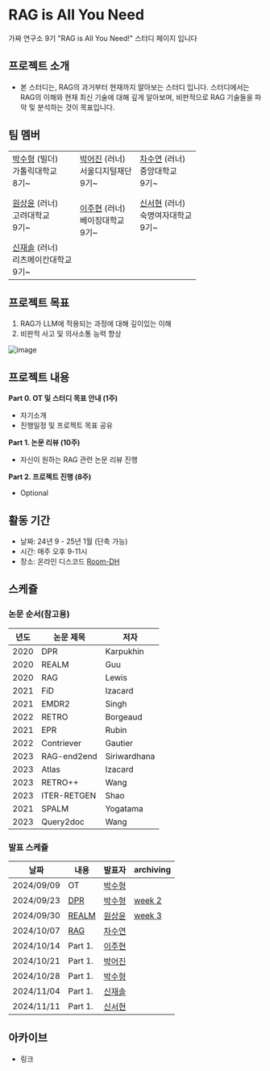 # RAG is All You Need
가짜 연구소 9기 "RAG is All You Need!" 스터디 페이지 입니다

## 프로젝트 소개
- 본 스터디는, RAG의 과거부터 현재까지 알아보는 스터디 입니다. 스터디에서는 RAG의 이해와 현재 최신 기술에 대해 깊게 알아보며, 비판적으로 RAG 기술들을 파악 및 분석하는 것이 목표입니다.

## 팀 멤버
|  | | | 
|---|------|-------|
| [박수형](https://github.com/Coding-Child) (빌더) <br/> 가톨릭대학교 <br/> 8기~ <br/> | [박어진](https://github.com/likecola) (러너) <br/> 서울디지털재단 <br/> 9기~ <br/>| [차수연](https://github.com/cha-suyeon) (러너) <br/> 중앙대학교 <br/> 9기~ <br/> |
| [원상윤](https://github.com/comibear) (러너) <br/> 고려대학교 <br/> 9기~ <br/> | <br/> [이주현](https://github.com/GitLeo1) (러너) <br/> 베이징대학교 <br/> 9기~ <br/> | [신서현](https://github.com/sseoni) (러너) <br/> 숙명여자대학교 <br/> 9기~ <br/> | 
[신재솔](https://github.com/ysys143) (러너) <br/> 리츠메이칸대학교 <br/> 9기~ <br/>|

## 프로젝트 목표
1. RAG가 LLM에 적용되는 과정에 대해 깊이있는 이해
2. 비판적 사고 및 의사소통 능력 향상

![image](https://github.com/user-attachments/assets/c84711c8-754f-4e5a-8ef9-86b6e15e2d5d)

## 프로젝트 내용
**Part 0. OT 및 스터디 목표 안내 (1주)**
  - 자기소개 
  - 진행일정 및 프로젝트 목표 공유

**Part 1. 논문 리뷰 (10주)**
  - 자신이 원하는 RAG 관련 논문 리뷰 진행

**Part 2. 프로젝트 진행 (8주)**
  - Optional

## 활동 기간
- 날짜: 24년 9 - 25년 1월 (단축 가능)
- 시간: 매주 오후 9-11시
- 장소: 온라인 디스코드 [Room-DH](https://discord.com/channels/944032730050621450/1068785242690830366)

## 스케쥴

### 논문 순서(참고용)
| 년도  | 논문 제목                     | 저자               |
|-------|-------------------------------|--------------------|
| 2020  | DPR                            | Karpukhin          |
| 2020  | REALM                          | Guu                |
| 2020  | RAG                            | Lewis              |
| 2021  | FiD                            | Izacard            |
| 2021  | EMDR2                          | Singh              |
| 2022  | RETRO                          | Borgeaud           |
| 2021  | EPR                            | Rubin              |
| 2022  | Contriever                     | Gautier            |
| 2023  | RAG-end2end                    | Siriwardhana       |
| 2023  | Atlas                          | Izacard            |
| 2023  | RETRO++                        | Wang               |
| 2023  | ITER-RETGEN                    | Shao               |
| 2021  | SPALM                          | Yogatama           |
| 2023  | Query2doc                      | Wang               |


### 발표 스케쥴
| 날짜 | 내용 | 발표자 | archiving
| -------- | -------- | ---- | ---- |
| 2024/09/09 | OT       | [박수형](https://github.com/Coding-Child) |  |
| 2024/09/23 | [DPR](https://arxiv.org/pdf/2004.04906)       | [박수형](https://github.com/Coding-Child) | [week 2](https://github.com/Pseudo-Lab/rag-is-all-you-need/tree/main/Week-2) |
| 2024/09/30 |  [REALM](https://arxiv.org/pdf/2002.08909) | [원상윤](https://github.com/comibear) | [week 3](https://github.com/Pseudo-Lab/rag-is-all-you-need/tree/main/Week-3) |
| 2024/10/07 |  [RAG](https://proceedings.neurips.cc/paper/2020/file/6b493230205f780e1bc26945df7481e5-Paper.pdf) | [차수연](https://github.com/cha-suyeon) |  |  
| 2024/10/14 |  Part 1. | [이주현](https://github.com/GitLeo1) |  |
| 2024/10/21 |  Part 1. | [박어진](https://github.com/likecola) |  |
| 2024/10/28 |  Part 1. | [박수형](https://github.com/Coding-Child) |  |  
| 2024/11/04 |  Part 1. | [신재솔](https://github.com/ysys143) |  
| 2024/11/11 |  Part 1. | [신서현](https://github.com/sseoni) |  

## 아카이브
- 링크
